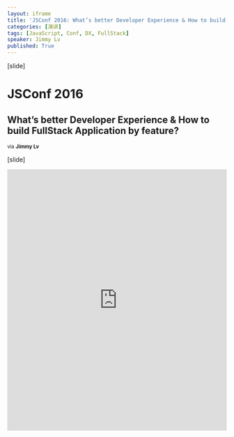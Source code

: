 ```yaml
---
layout: iframe
title: 'JSConf 2016: What’s better Developer Experience & How to build FullStack Application by feature?'
categories: [演讲]
tags: [JavaScript, Conf, DX, FullStack]
speaker: Jimmy Lv
published: True
---
```


[slide]

# JSConf 2016

## What’s better Developer Experience & How to build FullStack Application by feature?

<small>via <strong>Jimmy Lv</strong></small>

[slide]

<iframe id="preview" style="height: 600px;" frameborder="0" width="100%" height="100%"
        src="https://blog.jimmylv.info/public/2016-09-18-jsconf-summary-feature-team-and-developer-experience.pdf">
</iframe>